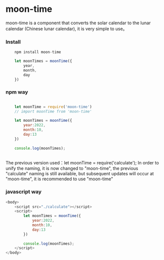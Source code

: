 # moon-time

moon-time is a component that converts the solar calendar to the lunar calendar (Chinese lunar calendar), it is very simple to use。

### Install

```javascript
    npm install moon-time
```

```javascript
    let moonTimes = moonTime({
        year,
        month,
        day
    })
```

### npm way

```javascript

    let moonTime = require('moon-time')
    // import moonTime from 'moon-time'
    
	let moonTimes = moonTime({
	    year:2022,
	    month:10,
	    day:13
	})
	
	console.log(moonTimes);
	
```

The previous version used：let moonTime = require('calculate');
In order to unify the naming, it is now changed to "moon-time", the previous "calculate" naming is still available, but subsequent updates will occur at "moon-time", it is recommended to use "moon-time"

### javascript way

```javascript
<body>
    <script src="./calculate"></script>
    <script>
        let moonTimes = moonTime({
			year:2022,
            month:10,
            day:13
        })
        
        console.log(moonTimes);
    </script>
</body>
```